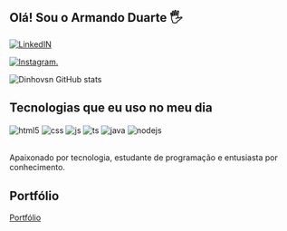 ## Olá! Sou o Armando Duarte 🖐️

<!--
**dinhovsn/dinhovsn** is a ✨ _special_ ✨ repository because its `README.md` (this file) appears on your GitHub profile.

Here are some ideas to get you started:

- 🔭 I’m currently working on ...
- 🌱 I’m currently learning ...
- 👯 I’m looking to collaborate on ...
- 🤔 I’m looking for help with ...
- 💬 Ask me about ...
- 📫 How to reach me: ...
- 😄 Pronouns: ...
- ⚡ Fun fact: ...
-->

[![LinkedIN](https://img.shields.io/badge/LinkedIn-0077B5?style=for-the-badge&logo=linkedin&logoColor=white)](https://www.linkedin.com/in/armando-duartevsnn/)

[![Instagram.](https://img.shields.io/badge/Instagram-E4405F?style=for-the-badge&logo=instagram&logoColor=white)](https://www.instagram.com/dinhovsn/)

![Dinhovsn GitHub stats](https://github-readme-stats.vercel.app/api?username=dinhovsn&show_icons=true&theme=tokyonight)

## Tecnologias que eu uso no meu dia

<div style="display: inline_block">
  <img align="center" alt="html5" src="https://img.shields.io/badge/HTML5-E34F26?style=for-the-badge&logo=html5&logoColor=white" />
  <img align="center" alt="css" src="https://img.shields.io/badge/CSS3-1572B6?style=for-the-badge&logo=css3&logoColor=white" />
  <img align="center" alt="js" src="https://img.shields.io/badge/JavaScript-F7DF1E?style=for-the-badge&logo=javascript&logoColor=black" />
  <img align="center" alt="ts" src="    https://img.shields.io/badge/Microsoft_Office-D83B01?style=for-the-badge&logo=microsoft-office&logoColor=white" />
  <img align="center" alt="java" src="https://img.shields.io/badge/Java-ED8B00?style=for-the-badge&logo=openjdk&logoColor=white" />
  <img align="center" alt="nodejs" src="https://img.shields.io/badge/Node.js-43853D?style=for-the-badge&logo=node.js&logoColor=white" />
</div><br/>

Apaixonado por tecnologia, estudante de programação e entusiasta por conhecimento.

## Portfólio

[Portfólio](https://dinhovsn.github.io/portfolio/#sobre)

